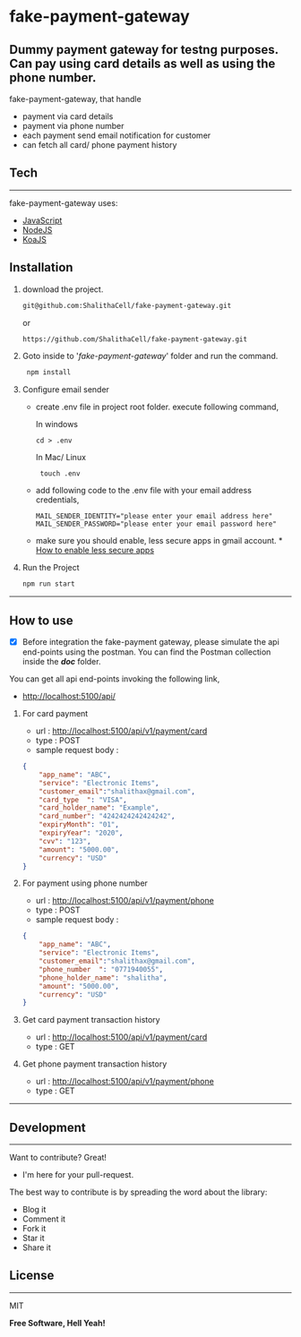 # fake-payment-gateway

## Dummy payment gateway for testng purposes. Can pay using card details as well as using the phone number.

fake-payment-gateway, that handle

- payment via card details
- payment via phone number
- each payment send email notification for customer
- can fetch all card/ phone payment history


## Tech

---

fake-payment-gateway uses:

- [JavaScript]
- [NodeJS]
- [KoaJS]

## Installation

1. download the project.
   
   ```bash
   git@github.com:ShalithaCell/fake-payment-gateway.git
   ```
    or
    
    ```bash
    https://github.com/ShalithaCell/fake-payment-gateway.git
    ```
   
 2. Goto inside to '_fake-payment-gateway_' folder and run the command.
  
    ```bash
     npm install
    ```
 3. Configure email sender
     * create .env file in project root folder. execute following command,
     
        In windows
        ```
       cd > .env
       ```
       In Mac/ Linux
       ```
        touch .env
       ```
     * add following code to the .env file with your email address credentials,
     
       ```
       MAIL_SENDER_IDENTITY="please enter your email address here"
       MAIL_SENDER_PASSWORD="please enter your email password here"
       ```
       
     * make sure you should enable, less secure apps in gmail account.
                      * [How to enable less secure apps](https://support.google.com/a/answer/6260879?hl=en)
                      
4. Run the Project
   
   ```bash
   npm run start
   ```     
---

## How to use

- [x] Before integration the fake-payment gateway, please simulate the api end-points using the postman. 
You can find the Postman collection inside the **_doc_** folder.


You can get all api end-points invoking the following link,
* [http://localhost:5100/api/](http://localhost:5100/api/)

1. For card payment 
    - url  : [http://localhost:5100/api/v1/payment/card](http://localhost:5100/api/v1/payment/card)
    - type : POST
    - sample request body :
    ```json
    {
        "app_name": "ABC",
        "service": "Electronic Items",
        "customer_email":"shalithax@gmail.com",
        "card_type  ": "VISA",
        "card_holder_name": "Example",
        "card_number": "4242424242424242",
        "expiryMonth": "01",
        "expiryYear": "2020",
        "cvv": "123",
        "amount": "5000.00",
        "currency": "USD"
    }
    ```
2. For payment using phone number
    - url  : [http://localhost:5100/api/v1/payment/phone](http://localhost:5100/api/v1/payment/phone)
    - type : POST
    - sample request body :
    ```json
    {
        "app_name": "ABC",
        "service": "Electronic Items",
        "customer_email":"shalithax@gmail.com",
        "phone_number  ": "0771940055",
        "phone_holder_name": "shalitha",
        "amount": "5000.00",
        "currency": "USD"
    }
    ```
3. Get card payment transaction history
    - url  : [http://localhost:5100/api/v1/payment/card](http://localhost:5100/api/v1/payment/card)
    - type : GET
   
3. Get phone payment transaction history
    - url  : [http://localhost:5100/api/v1/payment/phone](http://localhost:5100/api/v1/payment/phone)
    - type : GET
    
---

## Development

---

Want to contribute? Great!

 * I'm here for your pull-request.

 The best way to contribute is by spreading the word about the library:
 
 * Blog it
 * Comment it
 * Fork it
 * Star it
 * Share it

## License

---

MIT

**Free Software, Hell Yeah!**

[javascript]: https://developer.mozilla.org/en-US/docs/Web/JavaScript/
[nodejs]: https://nodejs.org/en/
[koajs]: https://koajs.com/
